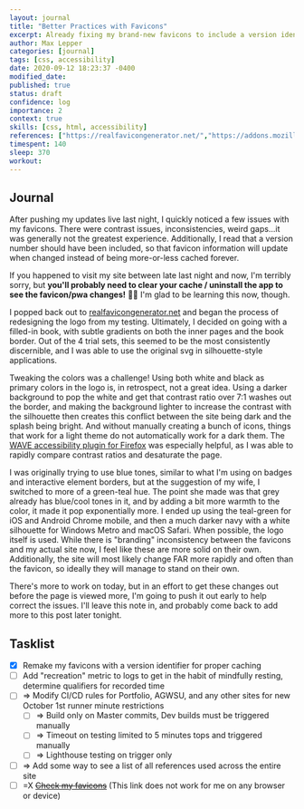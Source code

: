 ```yaml
---
layout: journal
title: "Better Practices with Favicons"
excerpt: Already fixing my brand-new favicons to include a version identifier and better color contrast.
author: Max Lepper
categories: [journal]
tags: [css, accessibility]
date: 2020-09-12 18:23:37 -0400
modified_date:
published: true
status: draft
confidence: log
importance: 2
context: true
skills: [css, html, accessibility]
references: ["https://realfavicongenerator.net/","https://addons.mozilla.org/en-US/firefox/addon/wave-accessibility-tool/","https://github.com/lavas-project/jekyll-pwa","https://developer.mozilla.org/en-US/docs/Web/Manifest","https://developers.google.com/web/fundamentals/primers/service-workers","https://medium.com/izettle-engineering/beginners-guide-to-web-push-notifications-using-service-workers-cb3474a17679"]
timespent: 140
sleep: 370
workout:
---
```


## Journal

After pushing my updates live last night, I quickly noticed a few issues with my favicons. There were contrast issues, inconsistencies, weird gaps...it was generally not the greatest experience. Additionally, I read that a version number should have been included, so that favicon information will update when changed instead of being more-or-less cached forever.

If you happened to visit my site between late last night and now, I'm terribly sorry, but **you'll probably need to clear your cache / uninstall the app to see the favicon/pwa changes!** 😬🙏 I'm glad to be learning this now, though.

I popped back out to [realfavicongenerator.net]({{page.references[0]}}) and began the process of redesigning the logo from my testing. Ultimately, I decided on going with a filled-in book, with subtle gradients on both the inner pages and the book border. Out of the 4 trial sets, this seemed to be the most consistently discernible, and I was able to use the original svg in silhouette-style applications.

Tweaking the colors was a challenge! Using both white and black as primary colors in the logo is, in retrospect, not a great idea. Using a darker background to pop the white and get that contrast ratio over 7:1 washes out the border, and making the background lighter to increase the contrast with the silhouette then creates this conflict between the site being dark and the splash being bright. And without manually creating a bunch of icons, things that work for a light theme do not automatically work for a dark them. The [WAVE accessibility plugin for Firefox]({{page.references[1]}}) was especially helpful, as I was able to rapidly compare contrast ratios and desaturate the page.

I was originally trying to use blue tones, similar to what I'm using on badges and interactive element borders, but at the suggestion of my wife, I switched to more of a green-teal hue. The point she made was that grey already has blue/cool tones in it, and by adding a bit more warmth to the color, it made it pop exponentially more. I ended up using the teal-green for iOS and Android Chrome mobile, and then a much darker navy with a white silhouette for Windows Metro and macOS Safari. When possible, the logo itself is used. While there is "branding" inconsistency between the favicons and my actual site now, I feel like these are more solid on their own. Additionally, the site will most likely change FAR more rapidly and often than the favicon, so ideally they will manage to stand on their own.

There's more to work on today, but in an effort to get these changes out before the page is viewed more, I'm going to push it out early to help correct the issues. I'll leave this note in, and probably come back to add more to this post later tonight.

## Tasklist

- [x] Remake my favicons with a version identifier for proper caching
- [ ] Add "recreation" metric to logs to get in the habit of mindfully resting, determine qualifiers for recorded time
- [ ] <span title="Task to be added to next entry">=></span> Modify CI/CD rules for Portfolio, AGWSU, and any other sites for new October 1st runner minute restrictions
  - [ ] <span title="Task to be added to next entry">=></span> Build only on Master commits, Dev builds must be triggered manually
  - [ ] <span title="Task to be added to next entry">=></span> Timeout on testing limited to 5 minutes tops and triggered manually
  - [ ] <span title="Task to be added to next entry">=></span> Lighthouse testing on trigger only
- [ ] <span title="Task to be added to next entry">=></span> Add some way to see a list of all references used across the entire site
- [ ] <span title="Link is not working">=X</span> ~~[Check my favicons](https://realfavicongenerator.net/favicon_checker?protocol=https&site=maxlepper.gitlab.io%2Flearning-log%2F)~~ (This link does not work for me on any browser or device)
